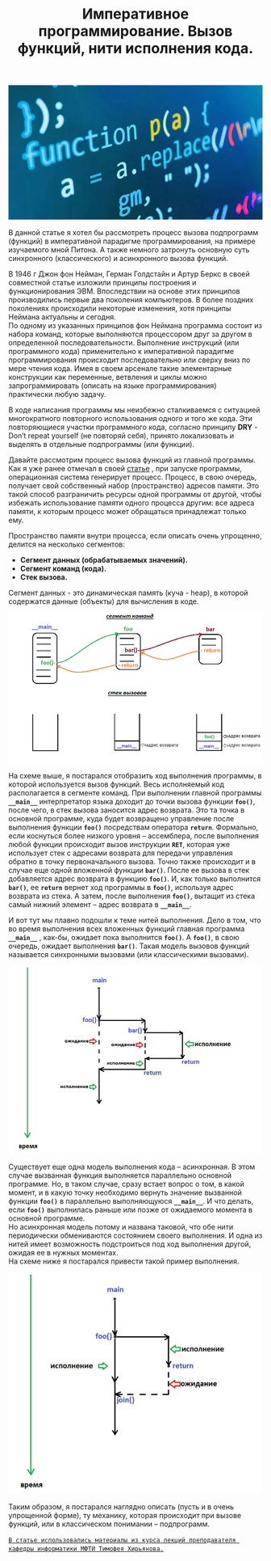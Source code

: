 ﻿---
layout: post
title: Императивное программирование. Вызов функций, нити исполнения кода.
---
![](/image/post-2020-11-11/logo.JPG)

В данной статье я хотел бы рассмотреть процесс вызова подпрограмм (функций) в императивной парадигме программирования, на примере изучаемого мной Питона. 
А также немного затронуть основную суть синхронного (классического) и асинхронного вызова функций.  

В 1946 г Джон фон Нейман, Герман Голдстайн и Артур Беркс в своей совместной статье изложили принципы построения и функционирования ЭВМ. Впоследствии на основе этих принципов производились первые два поколения компьютеров. 
В более поздних поколениях происходили некоторые изменения, хотя принципы Неймана актуальны и сегодня.  
По одному из указанных принципов фон Неймана программа состоит из набора команд, которые выполняются процессором друг за другом в определенной последовательности. Выполнение инструкций (или программного кода) применительно к императивной парадигме программирования происходит последовательно или сверху вниз по мере чтения кода. 
Имея в своем арсенале такие элементарные конструкции как переменные, ветвления и циклы можно запрограммировать (описать на языке программирования) практически любую задачу.  

В ходе написания программы мы неизбежно сталкиваемся с ситуацией многократного повторного использования одного и того же кода. Эти повторяющиеся участки программного кода, согласно принципу **DRY** - Don’t repeat yourself (не повторяй себя), принято локализовать и выделять в отдельные подпрограммы (или функции).  

Давайте рассмотрим процесс вызова функций из главной программы. Как я уже ранее отмечал в своей [статье](https://optima740.github.io/2020/02/17/go-to-stage-down/) , при запуске программы, операционная система генерирует процесс. Процесс, в свою очередь, получает свой собственный набор (пространство) адресов памяти. Это такой способ разграничить ресурсы одной программы от другой, чтобы избежать использование памяти одного процесса другим: все адреса памяти, к которым процесс может обращаться принадлежат только ему.  

Пространство памяти внутри процесса, если описать очень упрощенно, делится на несколько сегментов:  

- **Сегмент данных (обрабатываемых значений).**
- **Сегмент команд (кода).**
- **Стек вызова.**

Сегмент данных - это динамическая память (куча - heap), в которой содержатся данные (объекты) для вычисления в коде.  


![](/image/post-2020-11-11/steck.jpg)

На схеме выше, я постарался отобразить ход выполнения программы, в которой используется вызов функций. Весь исполняемый код располагается в сегменте команд. 
При выполнении главной программы **`__main__`** интерпретатор языка доходит до точки вызова функции **`foo()`**, после чего, в стек вызова заносится адрес возврата. Это та точка в основной программе, куда будет возвращено управление после выполнения функции **`foo()`** посредствам оператора **`return`**. Формально, если коснуться более низкого уровня – ассемблера, после выполнения любой функции происходит вызов инструкции **`RET`**, которая уже использует стек с адресами возврата для передачи управления обратно в точку первоначального вызова. Точно также происходит и в случае еще одной вложенной функции **`bar()`**. После ее вызова в стек добавляется адрес возврата в функцию **`foo()`**. И, как только выполнится **`bar()`**, ее **`return`** вернет ход программы в **`foo()`**, используя адрес возврата из стека. А затем, после выполнения **`foo()`**, вытащит из стека самый нижний элемент – адрес возврата в **`__main__`**. 

И вот тут мы плавно подошли к теме нитей выполнения. Дело в том, что во время выполнения всех вложенных функций главная программа **`__main__`** , как-бы, ожидает пока выполнится **`foo()`**. А **`foo()`**, в свою очередь, ожидает выполнения **`bar()`**. Такая модель вызовов функций называется синхронными вызовами (или классическими вызовами).

![](/image/post-2020-11-11/sinchronic.jpg)

Существует еще одна модель выполнения кода – асинхронная. В этом случае вызванная функция выполняется параллельно основной программе. Но, в таком случае, сразу встает вопрос о том, в какой момент, и в какую точку необходимо вернуть значение вызванной функции **`foo()`** в параллельно выполняющуюся **`__main__`**. И что делать, если **`foo()`** выполнилась раньше или позже от ожидаемого момента в основной программе.  
Но асинхронная модель потому и названа таковой, что обе нити периодически обмениваются состоянием своего выполнения. И одна из нитей имеет возможность подстроиться под ход выполнения другой, ожидая ее в нужных моментах.  
На схеме ниже я постарался привести такой пример выполнения.  

![](/image/post-2020-11-11/asinchronic.jpg)

Таким образом, я постарался наглядно описать (пусть и в очень упрощенной форме), ту механику, которая происходит при вызове функций, или в классическом понимании – подпрограмм.

[`В статье использовались материалы из курса лекций преподавателя кафедры информатики МФТИ Тимофея Хирьянова.`](https://www.youtube.com/c/%D0%A2%D0%B8%D0%BC%D0%BE%D1%84%D0%B5%D0%B9%D0%A5%D0%B8%D1%80%D1%8C%D1%8F%D0%BD%D0%BE%D0%B2/featured)  





 







